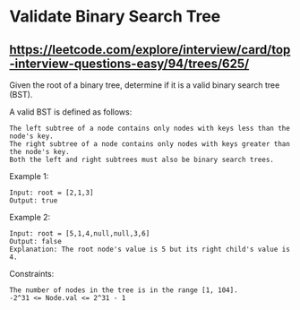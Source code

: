 # Validate Binary Search Tree
## https://leetcode.com/explore/interview/card/top-interview-questions-easy/94/trees/625/

Given the root of a binary tree, determine if it is a valid binary search tree (BST).

A valid BST is defined as follows:

    The left subtree of a node contains only nodes with keys less than the node's key.
    The right subtree of a node contains only nodes with keys greater than the node's key.
    Both the left and right subtrees must also be binary search trees.

 

Example 1:

	Input: root = [2,1,3]
	Output: true

Example 2:

	Input: root = [5,1,4,null,null,3,6]
	Output: false
	Explanation: The root node's value is 5 but its right child's value is 4.

 

Constraints:

    The number of nodes in the tree is in the range [1, 104].
    -2^31 <= Node.val <= 2^31 - 1


